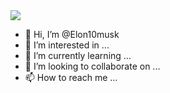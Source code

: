 <img src='https://www.mathworks.com/etc.clientlibs/mathworks/clientlibs/customer-ui/templates/common/resources/images/pic-header-mathworks-logo.20230810122605597.svg' style='height=2rem;width=0.5rem;'>

- 👋 Hi, I’m @Elon10musk
- 👀 I’m interested in ...
- 🌱 I’m currently learning ...
- 💞️ I’m looking to collaborate on ...
- 📫 How to reach me ...

<!---
Elon10musk/Elon10musk is a ✨ special ✨ repository because its `README.md` (this file) appears on your GitHub profile.
You can click the Preview link to take a look at your changes.
--->
